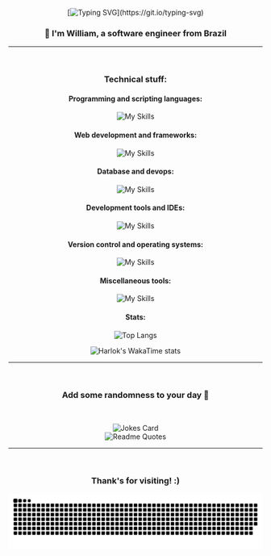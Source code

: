 <!-- Initial message -->
<!-- https://github.com/DenverCoder1/readme-typing-svg -->
<div align="center">

[![Typing SVG](https://readme-typing-svg.demolab.com?font=Fira+Code&weight=600&size=36&pause=1000&color=FFFFFF&background=52FF1A00&center=true&vCenter=true&random=false&width=435&lines=Hello+World!)](https://git.io/typing-svg)
### 👋 I'm William, a software engineer from Brazil

</div>

<hr><br>

<!-- Languages and tools section -->
<!-- https://github.com/tandpfun/skill-icons -->
<div align="center">

### Technical stuff:

#### Programming and scripting languages:
![My Skills](https://skillicons.dev/icons?i=py,cs,java,js,php,kotlin,dart,lua)

#### Web development and frameworks:
![My Skills](https://skillicons.dev/icons?i=html,css,nodejs,flask,django,laravel,flutter,discordjs)

#### Database and devops:
![My Skills](https://skillicons.dev/icons?i=mysql,sqlite,postgres,mongodb,firebase,docker,nginx,jenkins,heroku)

#### Development tools and IDEs:
![My Skills](https://skillicons.dev/icons?i=vscode,visualstudio,eclipse,androidstudio,sublime,postman,figma,anaconda)

#### Version control and operating systems:
![My Skills](https://skillicons.dev/icons?i=git,github,bitbucket,linux,ubuntu,kali,windows)

#### Miscellaneous tools:
![My Skills](https://skillicons.dev/icons?i=autocad,matlab,octave,raspberrypi,arduino,discord,pytorch,tensorflow,selenium,opencv)

#### Stats:
![Top Langs](https://github-readme-stats.vercel.app/api/top-langs/?username=wrdelmanto&size_weight=0.5&count_weight=0.5&langs_count=8&layout=compact&hide=jupyter%20notebook)

![Harlok's WakaTime stats](https://github-readme-stats.vercel.app/api/wakatime?username=@wrdelmanto&layout=compact)

</div>

<hr><br>

<!-- Random daily joke -->
<!-- https://github.com/ABSphreak/readme-jokes -->
<!-- https://github.com/PiyushSuthar/github-readme-quotes -->
<div align="center">

### Add some randomness to your day 🥰

<br>

![Jokes Card](https://readme-jokes.vercel.app/api?theme=react)
<br>
![Readme Quotes](https://quotes-github-readme.vercel.app/api?theme=catppuccin_mocha)

</div>

<hr><br>

<!-- Final section -->
<div align="center">

### Thank's for visiting! :)

<img src="https://raw.githubusercontent.com/WRDelmanto/WRDelmanto/snake/snake-dark.svg" alt="Snake animation" />

</div>

<!-- Saving for later -->
<!--
Profile counter
https://github.com/antonkomarev/github-profile-views-counter
<div align="center">
<img src="https://komarev.com/ghpvc/?username=wrdelmanto&label=Profile%20views&color=0e75b6&style=flat" alt="wrdelmanto" />
</div>

Computer animated gif
<img src="https://raw.githubusercontent.com/rahul-jha98/rahul-jha98/main/techstack.gif" alt="Computer animated gif">

Rainbow line
<img src="https://i.imgur.com/dBaSKWF.gif" alt="Rainbow line" width="100%" height="20">
<p align="center">

BR flag
<img src="images/br.svg" alt="centered image" height="100"/>
-->

<!-- World board / https://github.com/JessicaLim8/JessicaLim8 -->
<!-- https://github.com/trinib/word-cloud -->
<!--
<div>

## Join the Community Word Cloud :cloud: :pencil2:

### :thought_balloon: [Add a word](https://github.com/JessicaLim8/JessicaLim8/issues/new?template=addword.md&title=wordcloud%7Cadd%7C%3CINSERT-WORD%3E) to see the word cloud update in real time :rocket:

A new word cloud will be automatically generated when you [add your own word](https://github.com/JessicaLim8/JessicaLim8/issues/new?template=addword.md&title=wordcloud%7Cadd%7C%3CINSERT-WORD%3E). The prompt will change frequently, so be sure to come back and check it out :relaxed:

:star2: Don't like the arrangement of the current word cloud? <a href="https://github.com/trinib/word-cloud/issues/new?template=shufflecloud.md&title=wordcloud%7Cshuffle"><b>Regenerate it</b></a> :game_die:

<img src="https://raw.githubusercontent.com/JessicaLim8/JessicaLim8/master/wordcloud/wordcloud.png" alt="WordCloud" width="100%">

</div>
-->
